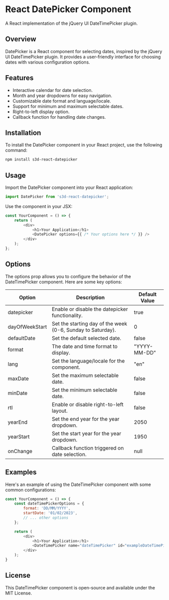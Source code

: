 # React DatePicker Component

A React implementation of the jQuery UI DateTimePicker plugin.

## Overview

DatePicker is a React component for selecting dates, inspired by the jQuery UI DateTimePicker plugin. It provides a user-friendly interface for choosing dates with various configuration options.

## Features

- Interactive calendar for date selection.
- Month and year dropdowns for easy navigation.
- Customizable date format and language/locale.
- Support for minimum and maximum selectable dates.
- Right-to-left display option.
- Callback function for handling date changes.

## Installation

To install the DatePicker component in your React project, use the following command:

```bash
npm install s3d-react-datepicker
```

## Usage
Import the DatePicker component into your React application:

```javascript
import DatePicker from 's3d-react-datepicker';
```
Use the component in your JSX:

```javascript
const YourComponent = () => {
    return (
        <div>
            <h1>Your Application</h1>
            <DatePicker options={{ /* Your options here */ }} />
        </div>
    );
};
```

## Options
The options prop allows you to configure the behavior of the DateTimePicker component. Here are some key options:

| Option         | Description                                                 | Default Value |
|----------------|-------------------------------------------------------------|---------------|
| datepicker     | Enable or disable the datepicker functionality.             | true          |
| dayOfWeekStart | Set the starting day of the week (0-6, Sunday to Saturday). | 0             |
| defaultDate    | Set the default selected date.                              | false         |
| format         | The date and time format to display.                        | "YYYY-MM-DD"  |
| lang           | Set the language/locale for the component.                  | "en"          |
| maxDate        | Set the maximum selectable date.                            | false         |
| minDate        | Set the minimum selectable date.                            | false         |
| rtl            | Enable or disable right-to-left layout.                     | false         |
| yearEnd        | Set the end year for the year dropdown.                     | 2050          |
| yearStart      | Set the start year for the year dropdown.                   | 1950          |
| onChange       | Callback function triggered on date selection.              | null          |


## Examples
Here's an example of using the DateTimePicker component with some common configurations:

```javascript
const YourComponent = () => {
    const dateTimePickerOptions = {
        format: 'DD/MM/YYYY',
        startDate: '01/02/2023',
        // ... other options
    };

    return (
        <div>
            <h1>Your Application</h1>
            <DateTimePicker name="dateTimePicker" id="exampleDateTimePicker" options={dateTimePickerOptions} />
        </div>
    );
}
```


## License
This DateTimePicker component is open-source and available under the MIT License.